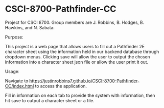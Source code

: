 # CSCI-8700-Pathfinder-CC
Project for CSCI 8700. Group members are J. Robbins, B. Hodges, B. Hawkins, and N. Sabata.

Purpose:

This project is a web page that allows users to fill out a Pathfinder 2E character sheet using the information held in our backend database through dropdown menus. Clicking save will allow the user to output the chosen information into a character sheet json file or allow the user print it out.

Usage:

Navigate to https://justinrobbins7.github.io/CSCI-8700-Pathfinder-CC/index.html to access the application. 

Fill in information on each tab to provide the system with information, then hit save to output a character sheet or a file.
